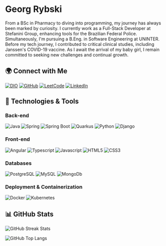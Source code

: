 # Georg Rybski

From a BSc in Pharmacy to diving into programming, my journey has always been marked by curiosity. I currently work as a Full-Stack Developer at Stefanini Group, enhancing tools for the Brazilian Federal Police. Simultaneously, I'm pursuing a B.Eng. in Software Engineering at UNINTER. Before my tech journey, I contributed to critical clinical studies, including Janssen's COVID-19 vaccine. As I await the arrival of my baby girl, I remain committed to seeking new challenges and continual growth.

## 🌍 **Connect with Me**

[![DIO](https://img.shields.io/badge/-dio%20profile-purple?style=for-the-badge&color=a44dda)](https://web.dio.me/users/rybski972/)
[![GitHub](https://img.shields.io/badge/GitHub-000?style=for-the-badge&logo=github&logoColor=a44dda)](https://github.com/georgrybski)
[![LeetCode](https://img.shields.io/badge/leetcode-000?style=for-the-badge&logo=leetcode&logoColor=a44dda)](https://leetcode.com/georgrybski/)
[![LinkedIn](https://img.shields.io/badge/-LinkedIn-000?style=for-the-badge&logo=linkedin&logoColor=a44dda)](https://www.linkedin.com/in/georg-rybski/)

## 🔧 **Technologies & Tools**

### Back-end
![Java](https://img.shields.io/badge/java-000?style=for-the-badge&logo=java&logoColor=a44dda)
![Spring](https://img.shields.io/badge/spring-000?style=for-the-badge&logo=spring&logoColor=a44dda)
![Spring Boot](https://img.shields.io/badge/spring%20boot-000?style=for-the-badge&logo=springboot&logoColor=a44dda)
![Quarkus](https://img.shields.io/badge/quarkus-000?style=for-the-badge&logo=quarkus&logoColor=a44dda)
![Python](https://img.shields.io/badge/Python-000?style=for-the-badge&logo=python&logoColor=a44dda)
![Django](https://img.shields.io/badge/django-000?style=for-the-badge&logo=django&logoColor=a44dda)

### Front-end
![Angular](https://img.shields.io/badge/angular-000?style=for-the-badge&logo=angular&logoColor=a44dda)
![Typescript](https://img.shields.io/badge/typescript-000?style=for-the-badge&logo=typescript&logoColor=a44dda)
![Javascript](https://img.shields.io/badge/javascript-000?style=for-the-badge&logo=javascript&logoColor=a44dda)
![HTML5](https://img.shields.io/badge/HTML5-000?style=for-the-badge&logo=HTML5&logoColor=a44dda)
![CSS3](https://img.shields.io/badge/CSS3-000?style=for-the-badge&logo=CSS3&logoColor=a44dda)

### Databases
![PostgreSQL](https://img.shields.io/badge/PostgreSQL-000?style=for-the-badge&logo=PostgreSQL&logoColor=a44dda)
![MySQL](https://img.shields.io/badge/MySQL-000?style=for-the-badge&logo=MySQL&logoColor=a44dda)
![MongoDb](https://img.shields.io/badge/MongoDb-000?style=for-the-badge&logo=MongoDb&logoColor=a44dda)

### Deployment & Containerization
![Docker](https://img.shields.io/badge/docker-000?style=for-the-badge&logo=docker&logoColor=a44dda)
![Kubernetes](https://img.shields.io/badge/kubernetes-000?style=for-the-badge&logo=kubernetes&logoColor=a44dda)

## 📊 **GitHub Stats**

![GitHub Streak Stats](https://streak-stats.demolab.com/?user=georgrybski&theme=dark&layout=compact&background=000&border=a44dda&title_color=a44dda&ring=a44dda&fire=a44dda&currStreakLabel=a44dda&text_color=FFF)

![GitHub Top Langs](https://github-readme-stats-git-masterrstaa-rickstaa.vercel.app/api/top-langs/?username=georgrybski&langs_count=6&layout=compact&bg_color=000&border_color=a44dda&title_color=FFF&text_color=FFF)

